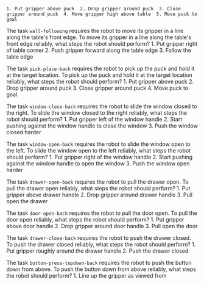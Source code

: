 
    1. Put gripper above puck  2. Drop gripper around puck  3. Close gripper around puck  4. Move gripper high above table  5. Move puck to goal

The task `wall-following` requires the robot to move its gripper in a line along the table's front edge.
To move its gripper in a line along the table's front edge reliably, what steps the robot should perform?
    1. Put gripper right of table corner  2. Push gripper forward along the table edge  3. Follow the table edge

The task `pick-place-back` requires the robot to pick up the puck and hold it at the target location.
To pick up the puck and hold it at the target location reliably, what steps the robot should perform?
    1. Put gripper above puck  2. Drop gripper around puck  3. Close gripper around puck  4. Move puck to goal

The task `window-close-back` requires the robot to slide the window closed to the right.
To slide the window closed to the right reliably, what steps the robot should perform?
    1. Put gripper left of the window handle  2. Start pushing against the window handle to close the window  3. Push the window closed harder

The task `window-open-back` requires the robot to slide the window open to the left.
To slide the window open to the left reliably, what steps the robot should perform?
    1. Put gripper right of the window handle  2. Start pushing against the window handle to open the window  3. Push the window open harder

The task `drawer-open-back` requires the robot to pull the drawer open.
To pull the drawer open reliably, what steps the robot should perform?
    1. Put gripper above drawer handle  2. Drop gripper around drawer handle  3. Pull open the drawer

The task `door-open-back` requires the robot to pull the door open.
To pull the door open reliably, what steps the robot should perform?
    1. Put gripper above door handle  2. Drop gripper around door handle  3. Pull open the door

The task `drawer-close-back` requires the robot to push the drawer closed.
To push the drawer closed reliably, what steps the robot should perform?
    1. Put gripper roughly around the drawer handle  2. Push the drawer closed

The task `button-press-topdown-back` requires the robot to push the button down from above.
To push the button down from above reliably, what steps the robot should perform?
    1. Line up the gripper as viewed from
